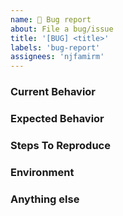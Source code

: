 ```yaml
---
name: 🐞 Bug report
about: File a bug/issue
title: '[BUG] <title>'
labels: 'bug-report'
assignees: 'njfamirm'
---
```


<!--
Note: Please search to see if an issue already exists for the bug you encountered.
-->

### Current Behavior
<!-- A concise description of what you're experiencing. -->

### Expected Behavior
<!-- A concise description of what you expected to happen. -->

### Steps To Reproduce
<!--
Example: steps to reproduce the behavior:
1. In this environment...
1. With this config...
1. Run '...'
1. See error...
-->

### Environment
<!--
Example:
- OS: Ubuntu 20.04
- Node: 13.14.0
- npm: 7.6.3
-->

### Anything else
<!--
Links? References? Anything that will give us more context about the issue that you are encountering!
-->
